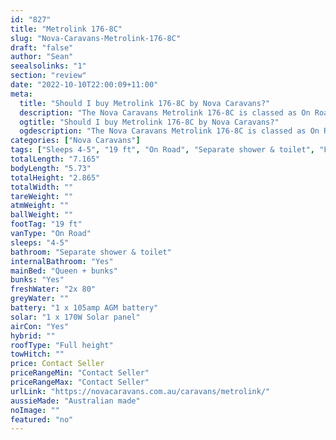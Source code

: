 ```yaml
---
id: "827"
title: "Metrolink 176-8C"
slug: "Nova-Caravans-Metrolink-176-8C"
draft: "false"
author: "Sean"
seealsolinks: "1"
section: "review"
date: "2022-10-10T22:00:09+11:00"
meta:
  title: "Should I buy Metrolink 176-8C by Nova Caravans?"
  description: "The Nova Caravans Metrolink 176-8C is classed as On Road, and sleeps 4-5 people. It is Australian made and comes in at 19 ft. It generally has Separate shower & toilet."
  ogtitle: "Should I buy Metrolink 176-8C by Nova Caravans?"
  ogdescription: "The Nova Caravans Metrolink 176-8C is classed as On Road, and sleeps 4-5 people. It is Australian made and comes in at 19 ft. It generally has Separate shower & toilet."
categories: ["Nova Caravans"]
tags: ["Sleeps 4-5", "19 ft", "On Road", "Separate shower & toilet", "Full height", "Price Unknown", "Australian made"]
totalLength: "7.165"
bodyLength: "5.73"
totalHeight: "2.865"
totalWidth: ""
tareWeight: ""
atmWeight: ""
ballWeight: ""
footTag: "19 ft"
vanType: "On Road"
sleeps: "4-5"
bathroom: "Separate shower & toilet"
internalBathroom: "Yes"
mainBed: "Queen + bunks"
bunks: "Yes"
freshWater: "2x 80"
greyWater: ""
battery: "1 x 105amp AGM battery"
solar: "1 x 170W Solar panel"
airCon: "Yes"
hybrid: ""
roofType: "Full height"
towHitch: ""
price: Contact Seller
priceRangeMin: "Contact Seller"
priceRangeMax: "Contact Seller"
urlLink: "https://novacaravans.com.au/caravans/metrolink/"
aussieMade: "Australian made"
noImage: ""
featured: "no"
---
```

